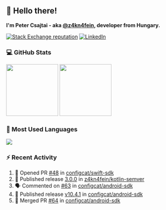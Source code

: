 ## 👋 Hello there!

**I'm Peter Csajtai - aka [@z4kn4fein](https://github.com/z4kn4fein), developer from Hungary.**

[![Stack Exchange reputation](https://img.shields.io/stackexchange/stackoverflow/r/8700582?color=orange&label=reputation&logo=stackoverflow&style=for-the-badge)](https://stackoverflow.com/users/8700582)
[![LinkedIn](https://img.shields.io/badge/linkedin-%230077B5.svg?style=for-the-badge&logo=linkedin&logoColor=white)](https://www.linkedin.com/in/csajtai-p%C3%A9ter-45395341/)

### 💻 GitHub Stats

<div>
  <img height="140px" src="https://github-readme-stats-pcsajtai.vercel.app/api?username=z4kn4fein&show_icons=true&hide_border=true&count_private=true&custom_title=Stats&theme=dracula&line_height=24&hide_title=true">
  <img height="140px" src="https://streak-stats.demolab.com?user=z4kn4fein&theme=dracula&hide_border=true">
  
</div>

### :toolbox: Most Used Languages

<img src="https://github-readme-stats-pcsajtai.vercel.app/api/top-langs/?username=z4kn4fein&theme=dracula&hide_border=true&layout=compact&langs_count=8&hide_title=true">

### :zap: Recent Activity

<!--START_SECTION:activity-->
1. 💪 Opened PR [#48](https://github.com/configcat/swift-sdk/pull/48) in [configcat/swift-sdk](https://github.com/configcat/swift-sdk)
2. 🚀 Published release [3.0.0](https://github.com/z4kn4fein/kotlin-semver/releases/tag/3.0.0) in [z4kn4fein/kotlin-semver](https://github.com/z4kn4fein/kotlin-semver)
3. 🗣 Commented on [#63](https://github.com/configcat/android-sdk/issues/63#issuecomment-2813127884) in [configcat/android-sdk](https://github.com/configcat/android-sdk)
4. 🚀 Published release [v10.4.1](https://github.com/configcat/android-sdk/releases/tag/v10.4.1) in [configcat/android-sdk](https://github.com/configcat/android-sdk)
5. 🎉 Merged PR [#64](https://github.com/configcat/android-sdk/pull/64) in [configcat/android-sdk](https://github.com/configcat/android-sdk)
<!--END_SECTION:activity-->
